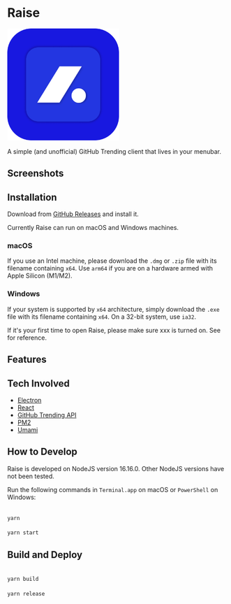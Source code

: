 # Raise

<img src="./static/logo-without-padding.png" width="256" alt="Raise App" />

A simple (and unofficial) GitHub Trending client that lives in your menubar.

## Screenshots

## Installation

Download from [GitHub Releases](https://github.com/meetya/raise/releases) and install it.

Currently Raise can run on macOS and Windows machines.

### macOS

If you use an Intel machine, please download the `.dmg` or `.zip` file with its filename containing `x64`. Use `arm64` if you are on a hardware armed with Apple Silicon (M1/M2).

### Windows

If your system is supported by `x64` architecture, simply download the `.exe` file with its filename containing `x64`. On a 32-bit system, use `ia32`.

If it's your first time to open Raise, please make sure xxx is turned on. See []() for reference.

## Features

## Tech Involved

- [Electron](https://electronjs.org/)
- [React](https://reactjs.org/)
- [GitHub Trending API](https://github.com/huchenme/github-trending-api)
- [PM2](https://pm2.keymetrics.io/)
- [Umami](https://github.com/gmasclet/umami)

## How to Develop

Raise is developed on NodeJS version 16.16.0. Other NodeJS versions have not been tested.

Run the following commands in `Terminal.app` on macOS or `PowerShell` on Windows:

```bash

yarn

yarn start

```

## Build and Deploy

```bash

yarn build

yarn release

```


